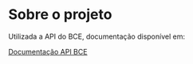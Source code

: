 <h1>Sobre o projeto</h1>

Utilizada a API do BCE, documentação disponível em:

[Documentação API BCE](https://data.ecb.europa.eu/help/api/overview)

